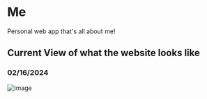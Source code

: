 # Me
Personal web app that's all about me!

## Current View of what the website looks like

### 02/16/2024
![image](https://github.com/PeterShin23/Me/assets/61630562/0efc606d-e274-4baa-86ca-050bde907d1e)
